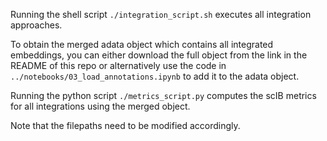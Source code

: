 Running the shell script `./integration_script.sh` executes all integration approaches. 

To obtain the merged adata object which contains all integrated embeddings, you can either download the full object from the link in the README of this repo or alternatively use the code in `../notebooks/03_load_annotations.ipynb` to add it to the adata object.

Running the python script `./metrics_script.py` computes the scIB metrics for all integrations using the merged object.

Note that the filepaths need to be modified accordingly.
